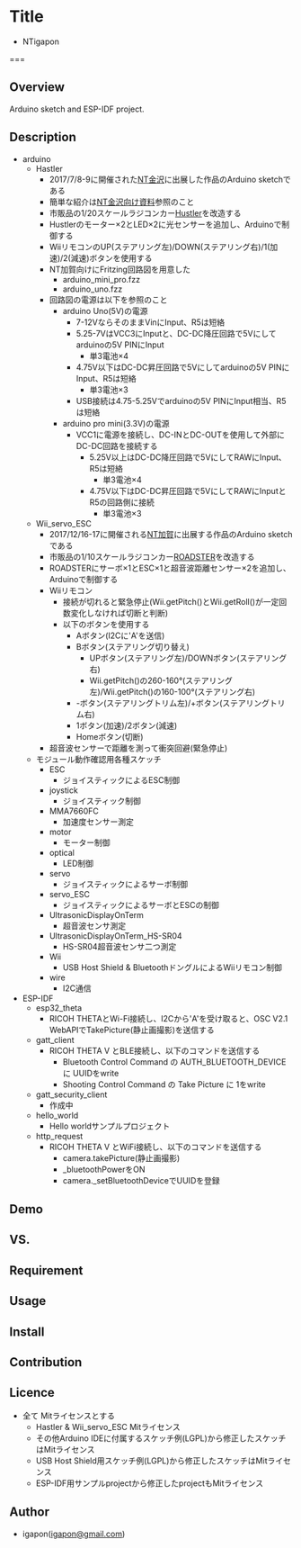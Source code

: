 
# Title

- NTigapon

===

## Overview
Arduino sketch and ESP-IDF project.


## Description

- arduino
    - Hastler
        - 2017/7/8-9に開催された[NT金沢](http://wiki.nicotech.jp/nico_tech/index.php?NT%E9%87%91%E6%B2%A22017)に出展した作品のArduino sketchである
        - 簡単な紹介は[NT金沢向け資料](https://1drv.ms/p/s!AnC3THzAcjDOgTi-qVfNM3mMPAdq)参照のこと
        - 市販品の1/20スケールラジコンカー[Hustler](https://www.amazon.co.jp/dp/B072JSL6Z9/ref=pe_2107282_266464282_TE_3p_dp_1)を改造する
        - Hustlerのモーター×2とLED×2に光センサーを追加し、Arduinoで制御する
        - WiiリモコンのUP(ステアリング左)/DOWN(ステアリング右)/1(加速)/2(減速)ボタンを使用する
        - NT加賀向けにFritzing回路図を用意した
            - arduino_mini_pro.fzz
            - arduino_uno.fzz
        - 回路図の電源は以下を参照のこと
            - arduino Uno(5V)の電源
                - 7-12VならそのままVinにInput、R5は短絡
                - 5.25-7VはVCC3にInputと、DC-DC降圧回路で5Vにしてarduinoの5V PINにInput
                    - 単3電池×4
                - 4.75V以下はDC-DC昇圧回路で5Vにしてarduinoの5V PINにInput、R5は短絡
                    - 単3電池×3
                - USB接続は4.75-5.25Vでarduinoの5V PINにInput相当、R5は短絡
            - arduino pro mini(3.3V)の電源
                - VCC1に電源を接続し、DC-INとDC-OUTを使用して外部にDC-DC回路を接続する
                    - 5.25V以上はDC-DC降圧回路で5VにしてRAWにInput、R5は短絡
                        - 単3電池×4
                    - 4.75V以下はDC-DC昇圧回路で5VにしてRAWにInputとR5の回路側に接続
                        - 単3電池×3
    - Wii_servo_ESC
        - 2017/12/16-17に開催される[NT加賀](http://wiki.nicotech.jp/nico_tech/index.php?NT%E5%8A%A0%E8%B3%802017)に出展する作品のArduino sketchである
        - 市販品の1/10スケールラジコンカー[ROADSTER](http://www.tamiya.com/japan/products/57891/index.html)を改造する
        - ROADSTERにサーボ×1とESC×1と超音波距離センサー×2を追加し、Arduinoで制御する
        - Wiiリモコン
            - 接続が切れると緊急停止(Wii.getPitch()とWii.getRoll()が一定回数変化しなければ切断と判断)
            - 以下のボタンを使用する
                - Aボタン(I2Cに'A'を送信)
                - Bボタン(ステアリング切り替え)
                    - UPボタン(ステアリング左)/DOWNボタン(ステアリング右)
                    - Wii.getPitch()の260-160°(ステアリング左)/Wii.getPitch()の160-100°(ステアリング右)
                - -ボタン(ステアリングトリム左)/+ボタン(ステアリングトリム右)
                - 1ボタン(加速)/2ボタン(減速)
                - Homeボタン(切断)
        - 超音波センサーで距離を測って衝突回避(緊急停止)
    - モジュール動作確認用各種スケッチ
        - ESC
            - ジョイスティックによるESC制御
        - joystick
            - ジョイスティック制御
        - MMA7660FC
            - 加速度センサー測定
        - motor
            - モーター制御
        - optical
            - LED制御
        - servo
            - ジョイスティックによるサーボ制御
        - servo_ESC
            - ジョイスティックによるサーボとESCの制御
        - UltrasonicDisplayOnTerm
            - 超音波センサ測定
        - UltrasonicDisplayOnTerm_HS-SR04
            - HS-SR04超音波センサ二つ測定
        - Wii
            - USB Host Shield & BluetoothドングルによるWiiリモコン制御
        - wire
            - I2C通信
- ESP-IDF
    - esp32_theta
        - RICOH THETAとWi-Fi接続し、I2Cから'A'を受け取ると、OSC V2.1 WebAPIでTakePicture(静止画撮影)を送信する
    - gatt_client
        - RICOH THETA V とBLE接続し、以下のコマンドを送信する
            - Bluetooth Control Command の AUTH_BLUETOOTH_DEVICE に UUIDをwrite
            - Shooting Control Command の Take Picture に 1をwrite
    - gatt_security_client
        - 作成中
    - hello_world
        - Hello worldサンプルプロジェクト
    - http_request
        - RICOH THETA V とWiFi接続し、以下のコマンドを送信する
            - camera.takePicture(静止画撮影)
            - _bluetoothPowerをON
            - camera._setBluetoothDeviceでUUIDを登録

## Demo

## VS.

## Requirement

## Usage

## Install

## Contribution

## Licence

- 全て Mitライセンスとする
    - Hastler & Wii_servo_ESC Mitライセンス
    - その他Arduino IDEに付属するスケッチ例(LGPL)から修正したスケッチはMitライセンス
    - USB Host Shield用スケッチ例(LGPL)から修正したスケッチはMitライセンス
    - ESP-IDF用サンプルprojectから修正したprojectもMitライセンス

## Author

- igapon(igapon@gmail.com)
